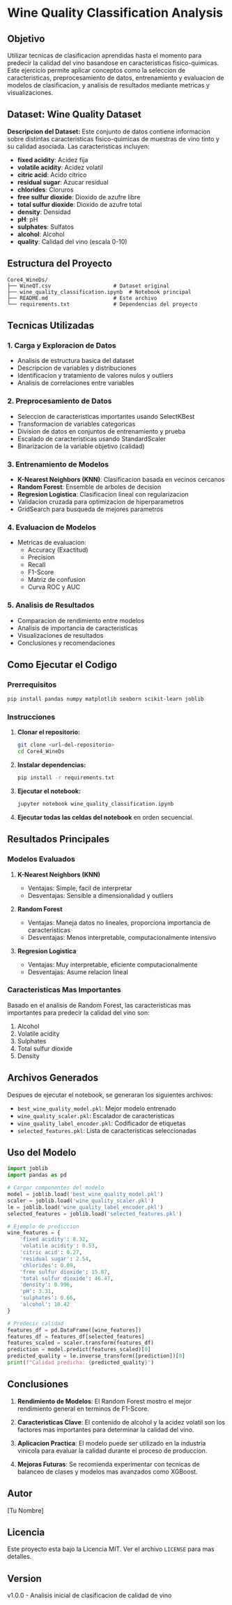 # Wine Quality Classification Analysis

## Objetivo

Utilizar tecnicas de clasificacion aprendidas hasta el momento para predecir la calidad del vino basandose en caracteristicas fisico-quimicas. Este ejercicio permite aplicar conceptos como la seleccion de caracteristicas, preprocesamiento de datos, entrenamiento y evaluacion de modelos de clasificacion, y analisis de resultados mediante metricas y visualizaciones.

## Dataset: Wine Quality Dataset

**Descripcion del Dataset:** Este conjunto de datos contiene informacion sobre distintas caracteristicas fisico-quimicas de muestras de vino tinto y su calidad asociada. Las caracteristicas incluyen:

- **fixed acidity**: Acidez fija
- **volatile acidity**: Acidez volatil
- **citric acid**: Acido citrico
- **residual sugar**: Azucar residual
- **chlorides**: Cloruros
- **free sulfur dioxide**: Dioxido de azufre libre
- **total sulfur dioxide**: Dioxido de azufre total
- **density**: Densidad
- **pH**: pH
- **sulphates**: Sulfatos
- **alcohol**: Alcohol
- **quality**: Calidad del vino (escala 0-10)

## Estructura del Proyecto

```
Core4_WineDs/
├── WineQT.csv                    # Dataset original
├── wine_quality_classification.ipynb  # Notebook principal
├── README.md                     # Este archivo
└── requirements.txt              # Dependencias del proyecto
```

## Tecnicas Utilizadas

### 1. Carga y Exploracion de Datos
- Analisis de estructura basica del dataset
- Descripcion de variables y distribuciones
- Identificacion y tratamiento de valores nulos y outliers
- Analisis de correlaciones entre variables

### 2. Preprocesamiento de Datos
- Seleccion de caracteristicas importantes usando SelectKBest
- Transformacion de variables categoricas
- Division de datos en conjuntos de entrenamiento y prueba
- Escalado de caracteristicas usando StandardScaler
- Binarizacion de la variable objetivo (calidad)

### 3. Entrenamiento de Modelos
- **K-Nearest Neighbors (KNN)**: Clasificacion basada en vecinos cercanos
- **Random Forest**: Ensemble de arboles de decision
- **Regresion Logistica**: Clasificacion lineal con regularizacion
- Validacion cruzada para optimizacion de hiperparametros
- GridSearch para busqueda de mejores parametros

### 4. Evaluacion de Modelos
- Metricas de evaluacion:
  - Accuracy (Exactitud)
  - Precision
  - Recall
  - F1-Score
  - Matriz de confusion
  - Curva ROC y AUC

### 5. Analisis de Resultados
- Comparacion de rendimiento entre modelos
- Analisis de importancia de caracteristicas
- Visualizaciones de resultados
- Conclusiones y recomendaciones

## Como Ejecutar el Codigo

### Prerrequisitos

```bash
pip install pandas numpy matplotlib seaborn scikit-learn joblib
```

### Instrucciones

1. **Clonar el repositorio:**
   ```bash
   git clone <url-del-repositorio>
   cd Core4_WineDs
   ```

2. **Instalar dependencias:**
   ```bash
   pip install -r requirements.txt
   ```

3. **Ejecutar el notebook:**
   ```bash
   jupyter notebook wine_quality_classification.ipynb
   ```

4. **Ejecutar todas las celdas del notebook** en orden secuencial.

## Resultados Principales

### Modelos Evaluados
1. **K-Nearest Neighbors (KNN)**
   - Ventajas: Simple, facil de interpretar
   - Desventajas: Sensible a dimensionalidad y outliers

2. **Random Forest**
   - Ventajas: Maneja datos no lineales, proporciona importancia de caracteristicas
   - Desventajas: Menos interpretable, computacionalmente intensivo

3. **Regresion Logistica**
   - Ventajas: Muy interpretable, eficiente computacionalmente
   - Desventajas: Asume relacion lineal

### Caracteristicas Mas Importantes
Basado en el analisis de Random Forest, las caracteristicas mas importantes para predecir la calidad del vino son:
1. Alcohol
2. Volatile acidity
3. Sulphates
4. Total sulfur dioxide
5. Density

## Archivos Generados

Despues de ejecutar el notebook, se generaran los siguientes archivos:
- `best_wine_quality_model.pkl`: Mejor modelo entrenado
- `wine_quality_scaler.pkl`: Escalador de caracteristicas
- `wine_quality_label_encoder.pkl`: Codificador de etiquetas
- `selected_features.pkl`: Lista de caracteristicas seleccionadas

## Uso del Modelo

```python
import joblib
import pandas as pd

# Cargar componentes del modelo
model = joblib.load('best_wine_quality_model.pkl')
scaler = joblib.load('wine_quality_scaler.pkl')
le = joblib.load('wine_quality_label_encoder.pkl')
selected_features = joblib.load('selected_features.pkl')

# Ejemplo de prediccion
wine_features = {
    'fixed acidity': 8.32,
    'volatile acidity': 0.53,
    'citric acid': 0.27,
    'residual sugar': 2.54,
    'chlorides': 0.09,
    'free sulfur dioxide': 15.87,
    'total sulfur dioxide': 46.47,
    'density': 0.996,
    'pH': 3.31,
    'sulphates': 0.66,
    'alcohol': 10.42
}

# Predecir calidad
features_df = pd.DataFrame([wine_features])
features_df = features_df[selected_features]
features_scaled = scaler.transform(features_df)
prediction = model.predict(features_scaled)[0]
predicted_quality = le.inverse_transform([prediction])[0]
print(f"Calidad predicha: {predicted_quality}")
```

## Conclusiones

1. **Rendimiento de Modelos**: El Random Forest mostro el mejor rendimiento general en terminos de F1-Score.

2. **Caracteristicas Clave**: El contenido de alcohol y la acidez volatil son los factores mas importantes para determinar la calidad del vino.

3. **Aplicacion Practica**: El modelo puede ser utilizado en la industria vinicola para evaluar la calidad durante el proceso de produccion.

4. **Mejoras Futuras**: Se recomienda experimentar con tecnicas de balanceo de clases y modelos mas avanzados como XGBoost.

## Autor

[Tu Nombre]

## Licencia

Este proyecto esta bajo la Licencia MIT. Ver el archivo `LICENSE` para mas detalles.

## Version

v1.0.0 - Analisis inicial de clasificacion de calidad de vino 
